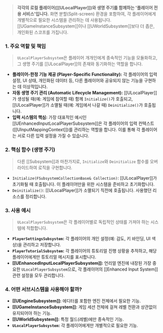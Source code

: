 ---
---
> **각각의 로컬 플레이어([[ULocalPlayer]])와 생명 주기를 함께하는 '플레이어 전용 서비스'입니다.** 화면 분할(Split-screen) 환경을 포함하여, 각 플레이어에게 개별적으로 필요한 시스템을 관리하는 데 사용됩니다. [[UGameInstanceSubsystem]]이나 [[UWorldSubsystem]]보다 더 좁은, 개인화된 스코프를 가집니다.

### **1. 주요 역할 및 책임**
> `ULocalPlayerSubsystem`은 플레이어 개개인에게 종속적인 기능을 모듈화하고, 그 생명 주기를 [[ULocalPlayer]]의 존재와 동기화하는 역할을 합니다.
* **플레이어-한정 기능 제공 (Player-Specific Functionality):**
    각 플레이어의 입력 설정, UI 상태, 개인화된 데이터 등, 다른 플레이어와 공유되지 않는 기능을 구현하는 데 이상적입니다.
* **자동 생명 주기 관리 (Automatic Lifecycle Management):**
    [[ULocalPlayer]]가 생성될 때(예: 게임에 참여할 때) 함께 `Initialize()`가 호출되고, [[ULocalPlayer]]가 소멸될 때(예: 게임에서 나갈 때) `Deinitialize()`가 호출됩니다.
* **입력 시스템의 핵심:**
    가장 대표적인 예시인 [[UEnhancedInputLocalPlayerSubsystem]]은 각 플레이어의 입력 컨텍스트([[UInputMappingContext]])를 관리하는 역할을 합니다. 이를 통해 각 플레이어는 서로 다른 입력 설정을 가질 수 있습니다.

### **2. 핵심 함수 (생명 주기)**
> 다른 [[Subsystem]]과 마찬가지로, `Initialize`와 `Deinitialize` 함수를 오버라이드하여 로직을 구현합니다.
* `Initialize(FSubsystemCollectionBase& Collection)`:
    [[ULocalPlayer]]가 초기화될 때 호출됩니다. 이 플레이어만을 위한 시스템을 준비하고 초기화합니다.
* `Deinitialize()`:
    [[ULocalPlayer]]가 소멸되기 직전에 호출됩니다. 사용했던 리소스를 정리합니다.

### **3. 사용 예시**
> `ULocalPlayerSubsystem`은 각 플레이어별로 독립적인 상태를 가져야 하는 시스템에 적합합니다.
* **`PlayerSettingsSubsystem`:**
    각 플레이어의 개인 설정(예: 감도, 키 바인딩, UI 색상)을 관리하고 저장합니다.
* **`PlayerTutorialSubsystem`:**
    각 플레이어의 튜토리얼 진행 상황을 추적하고, 해당 플레이어에게만 튜토리얼 메시지를 표시합니다.
* **[[UEnhancedInputLocalPlayerSubsystem]]:**
    언리얼 엔진에 내장된 가장 중요한 `ULocalPlayerSubsystem`으로, 각 플레이어의 [[Enhanced Input System]] 관련 설정을 모두 관리합니다.

### **4. 어떤 서브시스템을 사용해야 할까?**
* **[[UEngineSubsystem]]:** 에디터를 포함한 엔진 전체에서 필요한 기능.
* **[[UGameInstanceSubsystem]]:** 게임 세션 전체에 걸쳐 레벨 전환과 상관없이 유지되어야 하는 기능.
* **[[UWorldSubsystem]]:** 특정 월드(레벨)에만 종속적인 기능.
* **`ULocalPlayerSubsystem`:** 각 플레이어에게만 개별적으로 필요한 기능.